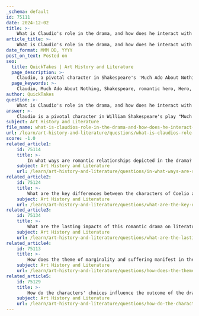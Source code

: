 ```yaml
---
_schema: default
id: 75111
date: 2024-12-02
title: >-
    What is Claudio's role in the drama, and how does he interact with other characters?
article_title: >-
    What is Claudio's role in the drama, and how does he interact with other characters?
date_format: MMM DD, YYYY
post_on_text: Posted on
seo:
  title: QuickTakes | Art History and Literature
  page_description: >-
    Claudio, a pivotal character in Shakespeare's 'Much Ado About Nothing', experiences conflicts in love and honor, navigating romantic ideals and societal expectations, particularly in his interactions with Hero, Benedick, and Don Pedro.
  page_keywords: >-
    Claudio, Much Ado About Nothing, Shakespeare, romantic hero, Hero, conflict, love, societal norms, Benedick, Don Pedro, wedding scene, emotional insecurity, deception, character arc, romantic ideals, redemption
author: QuickTakes
question: >-
    What is Claudio's role in the drama, and how does he interact with other characters?
answer: >-
    Claudio is a pivotal character in William Shakespeare's play "Much Ado About Nothing." He is portrayed as a young, romantic hero who embodies both optimism and naiveté, which ultimately leads to various conflicts and complications throughout the narrative. \n\nInitially, Claudio is introduced as a brave soldier who has recently returned from battle, where he has fought valiantly. His character is marked by extreme shyness and reticence, particularly in his interactions with Hero, the woman he falls in love with. Claudio's infatuation with Hero is immediate and intense; he is captivated by her beauty and idealizes her, which leaves him somewhat speechless and vulnerable in her presence. This idealization reflects the rigid societal norms of their time, where romantic courtship is laden with expectations and conventions.\n\nClaudio's interactions with other characters reveal his dependence on them to navigate his romantic pursuits. For instance, he enlists the help of his friend Benedick and Don Pedro to woo Hero, showcasing his youthful and somewhat immature approach to love. His relationship with Hero remains superficial for much of the play, as he struggles to express his feelings and often relies on others to facilitate his courtship.\n\nA significant turning point for Claudio occurs during the wedding scene, where he publicly denounces Hero, believing he has been deceived by her. This moment highlights his emotional insecurity and the impact of societal pressures on his perception of honor and reputation. Claudio's harsh treatment of Hero, comparing her to "animals that rage in savage sensuality," underscores the theme of deception and the fragility of romantic ideals in the face of societal expectations.\n\nUltimately, Claudio's character arc culminates in a moment of realization and remorse when he acknowledges his mistake and expresses gratitude towards Leonato, Hero's father, for his understanding. This shift illustrates Claudio's growth and the complexities of his character, as he moves from a naive romantic to someone who grapples with the consequences of his actions.\n\nIn summary, Claudio's role in "Much Ado About Nothing" is that of a romantic hero whose interactions with other characters, particularly Hero, Benedick, and Don Pedro, reveal the intricacies of love, honor, and societal expectations. His journey reflects the challenges of navigating relationships in a world governed by rigid conventions and the potential for redemption through self-awareness.
subject: Art History and Literature
file_name: what-is-claudios-role-in-the-drama-and-how-does-he-interact-with-other-characters.md
url: /learn/art-history-and-literature/questions/what-is-claudios-role-in-the-drama-and-how-does-he-interact-with-other-characters
score: -1.0
related_article1:
    id: 75114
    title: >-
        In what ways are romantic relationships depicted in the drama?
    subject: Art History and Literature
    url: /learn/art-history-and-literature/questions/in-what-ways-are-romantic-relationships-depicted-in-the-drama
related_article2:
    id: 75124
    title: >-
        What are the key differences between the characters of Coelio and Octave?
    subject: Art History and Literature
    url: /learn/art-history-and-literature/questions/what-are-the-key-differences-between-the-characters-of-coelio-and-octave
related_article3:
    id: 75134
    title: >-
        What are the lasting impacts of this romantic drama on literature and theater?
    subject: Art History and Literature
    url: /learn/art-history-and-literature/questions/what-are-the-lasting-impacts-of-this-romantic-drama-on-literature-and-theater
related_article4:
    id: 75113
    title: >-
        How does the theme of marginality and suffering manifest in the drama?
    subject: Art History and Literature
    url: /learn/art-history-and-literature/questions/how-does-the-theme-of-marginality-and-suffering-manifest-in-the-drama
related_article5:
    id: 75129
    title: >-
        How do the characters' choices influence the outcome of the drama?
    subject: Art History and Literature
    url: /learn/art-history-and-literature/questions/how-do-the-characters-choices-influence-the-outcome-of-the-drama
---
```


&nbsp;